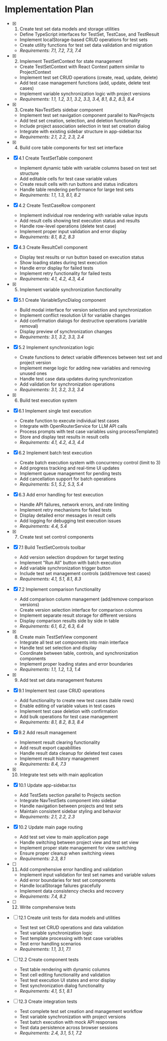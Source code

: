 # Implementation Plan

- [x] 1. Create test set data models and storage utilities
  - Define TypeScript interfaces for TestSet, TestCase, and TestResult
  - Implement localStorage-based CRUD operations for test sets
  - Create utility functions for test set data validation and migration
  - _Requirements: 7.1, 7.2, 7.3, 7.4_

- [x] 2. Implement TestSetContext for state management
  - Create TestSetContext with React Context pattern similar to ProjectContext
  - Implement test set CRUD operations (create, read, update, delete)
  - Add test case management functions (add, update, delete test cases)
  - Implement variable synchronization logic with project versions
  - _Requirements: 1.1, 1.2, 3.1, 3.2, 3.3, 3.4, 8.1, 8.2, 8.3, 8.4_

- [x] 3. Create NavTestSets sidebar component
  - Implement test set navigation component parallel to NavProjects
  - Add test set creation, selection, and deletion functionality
  - Include project association selection in test set creation dialog
  - Integrate with existing sidebar structure in app-sidebar.tsx
  - _Requirements: 2.1, 2.2, 2.3, 2.4_

- [x] 4. Build core table components for test set interface
- [x] 4.1 Create TestSetTable component
  - Implement dynamic table with variable columns based on test set structure
  - Add editable cells for test case variable values
  - Create result cells with run buttons and status indicators
  - Handle table rendering performance for large test sets
  - _Requirements: 1.1, 1.3, 8.1, 8.2_

- [x] 4.2 Create TestCaseRow component
  - Implement individual row rendering with variable value inputs
  - Add result cells showing test execution status and results
  - Handle row-level operations (delete test case)
  - Implement proper input validation and error display
  - _Requirements: 8.1, 8.2, 8.3_

- [x] 4.3 Create ResultCell component
  - Display test results or run button based on execution status
  - Show loading states during test execution
  - Handle error display for failed tests
  - Implement retry functionality for failed tests
  - _Requirements: 4.1, 4.2, 4.3, 4.4_

- [x] 5. Implement variable synchronization functionality
- [x] 5.1 Create VariableSyncDialog component
  - Build modal interface for version selection and synchronization
  - Implement conflict resolution UI for variable changes
  - Add confirmation dialogs for destructive operations (variable removal)
  - Display preview of synchronization changes
  - _Requirements: 3.1, 3.2, 3.3, 3.4_

- [x] 5.2 Implement synchronization logic
  - Create functions to detect variable differences between test set and project version
  - Implement merge logic for adding new variables and removing unused ones
  - Handle test case data updates during synchronization
  - Add validation for synchronization operations
  - _Requirements: 3.1, 3.2, 3.3, 3.4_

- [x] 6. Build test execution system
- [x] 6.1 Implement single test execution
  - Create function to execute individual test cases
  - Integrate with OpenRouterService for LLM API calls
  - Process prompts with test case variables using processTemplate()
  - Store and display test results in result cells
  - _Requirements: 4.1, 4.2, 4.3, 4.4_

- [x] 6.2 Implement batch test execution
  - Create batch execution system with concurrency control (limit to 3)
  - Add progress tracking and real-time UI updates
  - Implement queue management for pending tests
  - Add cancellation support for batch operations
  - _Requirements: 5.1, 5.2, 5.3, 5.4_

- [x] 6.3 Add error handling for test execution
  - Handle API failures, network errors, and rate limiting
  - Implement retry mechanisms for failed tests
  - Display detailed error messages in result cells
  - Add logging for debugging test execution issues
  - _Requirements: 4.4, 5.4_

- [x] 7. Create test set control components
- [x] 7.1 Build TestSetControls toolbar
  - Add version selection dropdown for target testing
  - Implement "Run All" button with batch execution
  - Add variable synchronization trigger button
  - Include test set management controls (add/remove test cases)
  - _Requirements: 4.1, 5.1, 8.1, 8.3_

- [x] 7.2 Implement comparison functionality
  - Add comparison column management (add/remove comparison versions)
  - Create version selection interface for comparison columns
  - Implement separate result storage for different versions
  - Display comparison results side by side in table
  - _Requirements: 6.1, 6.2, 6.3, 6.4_

- [x] 8. Create main TestSetView component
  - Integrate all test set components into main interface
  - Handle test set selection and display
  - Coordinate between table, controls, and synchronization components
  - Implement proper loading states and error boundaries
  - _Requirements: 1.1, 1.2, 1.3, 1.4_

- [x] 9. Add test set data management features
- [x] 9.1 Implement test case CRUD operations
  - Add functionality to create new test cases (table rows)
  - Enable editing of variable values in test cases
  - Implement test case deletion with confirmation
  - Add bulk operations for test case management
  - _Requirements: 8.1, 8.2, 8.3, 8.4_

- [x] 9.2 Add result management
  - Implement result clearing functionality
  - Add result export capabilities
  - Handle result data cleanup for deleted test cases
  - Implement result history management
  - _Requirements: 8.4, 7.3_

- [x] 10. Integrate test sets with main application
- [x] 10.1 Update app-sidebar.tsx
  - Add TestSets section parallel to Projects section
  - Integrate NavTestSets component into sidebar
  - Handle navigation between projects and test sets
  - Maintain consistent sidebar styling and behavior
  - _Requirements: 2.1, 2.2, 2.3_

- [x] 10.2 Update main page routing
  - Add test set view to main application page
  - Handle switching between project view and test set view
  - Implement proper state management for view switching
  - Ensure proper cleanup when switching views
  - _Requirements: 2.3, 8.1_

- [ ] 11. Add comprehensive error handling and validation
  - Implement input validation for test set names and variable values
  - Add error boundaries for test set components
  - Handle localStorage failures gracefully
  - Implement data consistency checks and recovery
  - _Requirements: 7.4, 8.2_

- [ ] 12. Write comprehensive tests
- [ ] 12.1 Create unit tests for data models and utilities
  - Test test set CRUD operations and data validation
  - Test variable synchronization logic
  - Test template processing with test case variables
  - Test error handling scenarios
  - _Requirements: 1.1, 3.1, 7.1_

- [ ] 12.2 Create component tests
  - Test table rendering with dynamic columns
  - Test cell editing functionality and validation
  - Test test execution UI states and error display
  - Test synchronization dialog functionality
  - _Requirements: 4.1, 5.1, 8.1_

- [ ] 12.3 Create integration tests
  - Test complete test set creation and management workflow
  - Test variable synchronization with project versions
  - Test batch execution with mock API responses
  - Test data persistence across browser sessions
  - _Requirements: 2.4, 3.1, 5.1, 7.2_